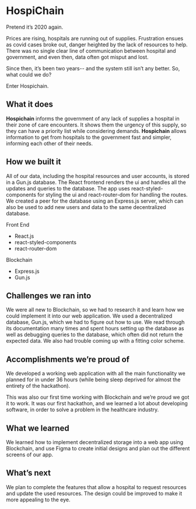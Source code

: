 # HospiChain

Pretend it’s 2020 again.

Prices are rising, hospitals are running out of supplies. Frustration ensues as covid cases broke out, danger heighted by the lack of resources to help. There was no single clear line of communication between hospital and government, and even then, data often got misput and lost.

Since then, it’s been two years-- and the system still isn’t any better. So, what could we do?

Enter Hospichain.

## What it does

**Hospichain** informs the government of any lack of supplies a hospital in their zone of care encounters. It shows them the urgency of this supply, so they can have a priority list while considering demands. **Hospichain** allows information to get from hospitals to the government fast and simpler, informing each other of their needs.

## How we built it

All of our data, including the hospital resources and user accounts, is stored in a Gun.js database. The React frontend renders the ui and handles all the updates and queries to the database. The app uses react-styled-components for styling the ui and react-router-dom for handling the routes. We created a peer for the database using an Express.js server, which can also be used to add new users and data to the same decentralized database.

Front End

- React.js
- react-styled-components
- react-router-dom

Blockchain

- Express.js
- Gun.js

## Challenges we ran into

We were all new to Blockchain, so we had to research it and learn how we could implement it into our web application. We used a decentralized database, Gun.js, which we had to figure out how to use. We read through its documentation many times and spent hours setting up the database as well as debugging queries to the database, which often did not return the expected data. We also had trouble coming up with a fitting color scheme.

## Accomplishments we’re proud of

We developed a working web application with all the main functionality we planned for in under 36 hours (while being sleep deprived for almost the entirety of the hackathon).

This was also our first time working with Blockchain and we’re proud we got it to work. It was our first hackathon, and we learned a lot about developing software, in order to solve a problem in the healthcare industry.

## What we learned

We learned how to implement decentralized storage into a web app using Blockchain, and use Figma to create initial designs and plan out the different screens of our app.

## What’s next

We plan to complete the features that allow a hospital to request resources and update the used resources. The design could be improved to make it more appealing to the eye.
